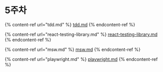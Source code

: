 # 5주차

{% content-ref url="tdd.md" %}
[tdd.md](tdd.md)
{% endcontent-ref %}

{% content-ref url="react-testing-library.md" %}
[react-testing-library.md](react-testing-library.md)
{% endcontent-ref %}

{% content-ref url="msw.md" %}
[msw.md](msw.md)
{% endcontent-ref %}

{% content-ref url="playwright.md" %}
[playwright.md](playwright.md)
{% endcontent-ref %}
